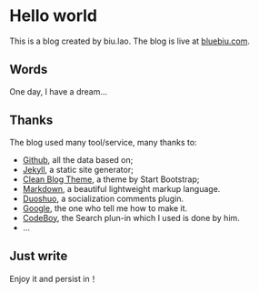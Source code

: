 # Hello world

This is a blog created by biu.lao. The blog is live at [bluebiu.com](http://bluebiu.com/).

## Words

One day, I have a dream...

## Thanks

The blog used many tool/service, many thanks to:

* [Github](https://github.com/), all the data based on;
* [Jekyll](http://jekyllrb.com/), a static site generator;
* [Clean Blog Theme](https://github.com/IronSummitMedia/startbootstrap-clean-blog-jekyll), a theme by Start Bootstrap;
* [Markdown](https://daringfireball.net/projects/markdown/), a beautiful lightweight markup language.
* [Duoshuo](http://duoshuo.com/), a socialization comments plugin.
* [Google](http://google.com), the one who tell me how to make it.
* [CodeBoy](https://github.com/androiddevelop/CodeboyBlog), the Search plun-in which I used is done by him.
* …

## Just write
Enjoy it and persist in！
